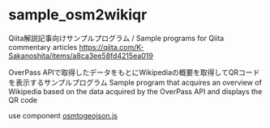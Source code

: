# sample_osm2wikiqr

Qiita解説記事向けサンプルプログラム / Sample programs for Qiita commentary articles
https://qiita.com/K-Sakanoshita/items/a8ca3ee58fd4215ea019

OverPass APIで取得したデータをもとにWikipediaの概要を取得してQRコードを表示するサンプルプログラム
Sample program that acquires an overview of Wikipedia based on the data acquired by the OverPass API and displays the QR code

use component
[osmtogeojson.js](https://github.com/tyrasd/osmtogeojson)
